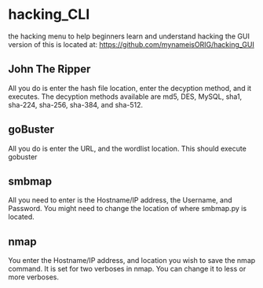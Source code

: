 # hacking_CLI
the hacking menu to help beginners learn and understand hacking 
the GUI version of this is located at: https://github.com/mynameisORIG/hacking_GUI
<h2> John The Ripper </h2>
All you do is enter the hash file location, enter the decyption method, and it executes. The decyption methods available are md5, DES, MySQL, sha1, sha-224, sha-256, sha-384, and sha-512.
<h2> goBuster </h2>
All you do is enter the URL, and the wordlist location. This should execute gobuster
<h2> smbmap </h2>
All you need to enter is the Hostname/IP address, the Username, and Password. You might need to change the location of where smbmap.py is located.
<h2> nmap </h2>
You enter the Hostname/IP address, and location you wish to save the nmap command. It is set for two verboses in nmap. You can change it to less or more verboses.
